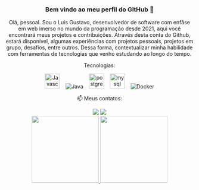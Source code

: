 <h3 align="center"> Bem vindo ao meu perfil do GitHub 👋</h3>

<div align="center"><p>
 Olá, pessoal. Sou o Luis Gustavo, desenvolvedor de software com enfâse em web imerso no mundo da programação desde 2021, aqui você encontrará meus projetos e contribuições.
Através desta conta do Github, estará disponível, algumas experiências com projetos pessoais, projetos em grupo, desafios, entre outros. Dessa forma, contextualizar minha habilidade com ferramentas de tecnologias que venho estudando ao longo do tempo.</p></div>
<p align="center" id="post-one">Tecnologias:</p>

<p align="center" id="list-tech">
<img src="https://img.icons8.com/color/48/javascript--v1.png" width="40" alt="Javascript"/>   
<img src="https://img.icons8.com/color/48/java-coffee-cup-logo--v1.png" alt="Java"/>   
<img src="https://img.icons8.com/color/48/postgreesql.png" width="40" alt="postgres"/>   
<img src="https://img.icons8.com/color/48/mysql-logo.png" width="40" alt="mysql"/>   
<img src="https://img.icons8.com/color/48/docker.png" alt="Docker"/>
</p>


<p align="center" id="post-three"> 📫 Meus contatos:</p>

<div align="center" id="contact">
<a href = "mailto:gustavodasilvajustino@hotmail.com"><img src="https://img.shields.io/badge/Gmail-D14836?style=for-the-badge&logo=gmail&logoColor=white" target="_blank"></a>
<a href="https://www.linkedin.com/in/luis-gustavorj" target="_blank"><img src="https://img.shields.io/badge/-LinkedIn-%230077B5?style=for-the-badge&logo=linkedin&logoColor=white" target="_blank"></a>  
</div>

<div align="center" id="about-github">
<a href="https://github.com/gustavojustino">
<img height="180em" src="https://github-readme-stats.vercel.app/api/top-langs/?username=gustavojustino&layout=compact&langs_count=7&theme=dracula"/>
<img height="180em" src="https://github-readme-stats.vercel.app/api?username=gustavojustino&show_icons=true&theme=dracula&include_all_commits=true&count_private=true"/>
</div>
